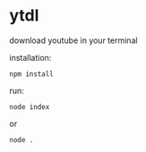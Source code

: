 # ytdl
download youtube in your terminal

installation:
```
npm install
```

run:
```
node index
```
or
```
node .
```
